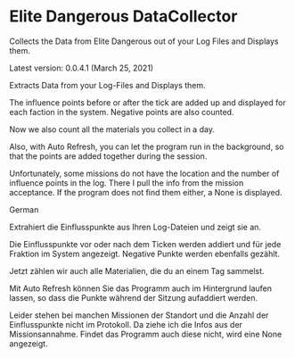# Elite Dangerous DataCollector
Collects the Data from Elite Dangerous out of your Log Files and Displays them.

Latest version: 0.0.4.1 (March 25, 2021)

Extracts Data from your Log-Files and Displays them.

The influence points before or after the tick are added up and displayed for each faction in the system.
Negative points are also counted.

Now we also count all the materials you collect in a day.

Also, with Auto Refresh, you can let the program run in the background, so that the points are added together during the session.

Unfortunately, some missions do not have the location and the number of influence points in the log. 
There I pull the info from the mission acceptance.
If the program does not find them either, a None is displayed.



German

Extrahiert die Einflusspunkte aus Ihren Log-Dateien und zeigt sie an.

Die Einflusspunkte vor oder nach dem Ticken werden addiert und für jede Fraktion im System angezeigt.
Negative Punkte werden ebenfalls gezählt.

Jetzt zählen wir auch alle Materialien, die du an einem Tag sammelst.

Mit Auto Refresh können Sie das Programm auch im Hintergrund laufen lassen, so dass die Punkte während der Sitzung aufaddiert werden.

Leider stehen bei manchen Missionen der Standort und die Anzahl der Einflusspunkte nicht im Protokoll. 
Da ziehe ich die Infos aus der Missionsannahme.
Findet das Programm auch diese nicht, wird eine None angezeigt.
